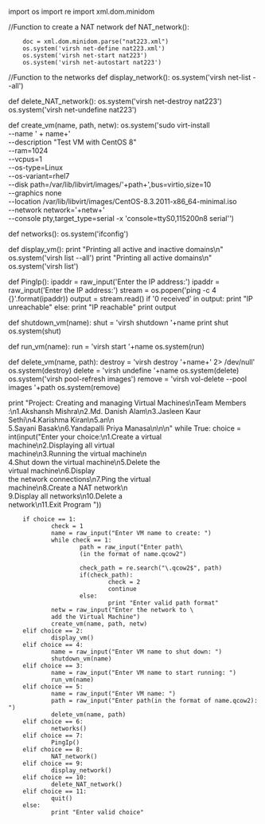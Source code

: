 import os
import re
import xml.dom.minidom

//Function to create a NAT network
def NAT_network():

        doc = xml.dom.minidom.parse("nat223.xml")
        os.system('virsh net-define nat223.xml')
        os.system('virsh net-start nat223')
        os.system('virsh net-autostart nat223')

//Function to the networks
def display_network():
        os.system('virsh net-list --all')


def delete_NAT_network():
        os.system('virsh net-destroy nat223')
        os.system('virsh net-undefine nat223')


def create_vm(name, path, netw):
        os.system('sudo virt-install \
        --name ' + name+' \
        --description "Test VM with CentOS 8" \
        --ram=1024 \
        --vcpus=1 \
        --os-type=Linux \
        --os-variant=rhel7 \
        --disk path=/var/lib/libvirt/images/'+path+',bus=virtio,size=10 \
        --graphics none \
        --location /var/lib/libvirt/images/CentOS-8.3.2011-x86_64-minimal.iso \
        --network network='+netw+' \
        --console pty,target_type=serial -x \'console=ttyS0,115200n8 serial\'')


def networks():
        os.system('ifconfig')


def display_vm():
        print "Printing all active and inactive domains\n"
        os.system('virsh list --all')
        print "Printing all active domains\n"
        os.system('virsh list')


def PingIp():
        ipaddr = raw_input('Enter the IP address:')
        ipaddr = raw_input('Enter the IP address:')
        stream = os.popen('ping -c 4 {}'.format(ipaddr))
        output = stream.read()
        if '0 received' in output:
                print "IP unreachable"
        else:
                print "IP reachable"
                print output


def shutdown_vm(name):
        shut = 'virsh shutdown '+name
        print shut
        os.system(shut)


def run_vm(name):
        run = 'virsh start '+name
        os.system(run)


def delete_vm(name, path):
        destroy = 'virsh destroy '+name+' 2> /dev/null'
        os.system(destroy)
        delete = 'virsh undefine '+name
        os.system(delete)
        os.system('virsh pool-refresh images')
        remove = 'virsh vol-delete --pool images '+path
        os.system(remove)


print "Project: Creating and managing Virtual Machines\nTeam Members\
:\n1.Akshansh Mishra\n2.Md. Danish Alam\n3.Jasleen Kaur \
Sethi\n4.Karishma Kiran\n5.an\n\
5.Sayani Basak\n6.Yandapalli Priya Manasa\n\n\n"
while True:
        choice = int(input("Enter your choice:\n1.Create a virtual \
        machine\n2.Displaying all virtual \
        machine\n3.Running the virtual machine\n\
        4.Shut down the virtual machine\n5.Delete the \
        virtual machine\n6.Display \
        the network connections\n7.Ping the virtual\
        machine\n8.Create a NAT network\n\
        9.Display all networks\n10.Delete a \
        network\n11.Exit Program "))

        if choice == 1:
                check = 1
                name = raw_input("Enter VM name to create: ")
                while check == 1:
                        path = raw_input("Enter path\
                        (in the format of name.qcow2")

                        check_path = re.search("\.qcow2$", path)
                        if(check_path):
                                check = 2
                                continue
                        else:
                                print "Enter valid path format"
                netw = raw_input("Enter the network to \
                add the Virtual Machine")
                create_vm(name, path, netw)
        elif choice == 2:
                display_vm()
        elif choice == 4:
                name = raw_input("Enter VM name to shut down: ")
                shutdown_vm(name)
        elif choice == 3:
                name = raw_input("Enter VM name to start running: ")
                run_vm(name)
        elif choice == 5:
                name = raw_input("Enter VM name: ")
                path = raw_input("Enter path(in the format of name.qcow2): ")
                delete_vm(name, path)
        elif choice == 6:
                networks()
        elif choice == 7:
                PingIp()
        elif choice == 8:
                NAT_network()
        elif choice == 9:
                display_network()
        elif choice == 10:
                delete_NAT_network()
        elif choice == 11:
                quit()
        else:
                print "Enter valid choice"
